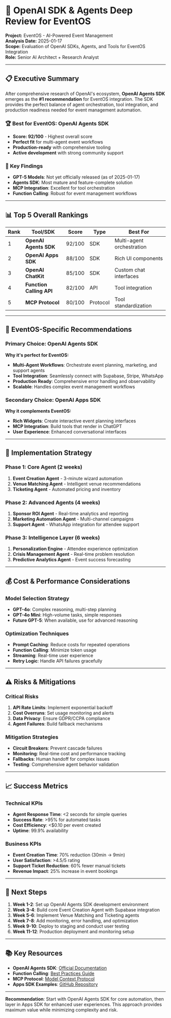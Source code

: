 # 🔎 OpenAI SDK & Agents Deep Review for EventOS

**Project:** EventOS - AI-Powered Event Management  
**Analysis Date:** 2025-01-17  
**Scope:** Evaluation of OpenAI SDKs, Agents, and Tools for EventOS Integration  
**Role:** Senior AI Architect + Research Analyst

---

## 📋 Executive Summary

After comprehensive research of OpenAI's ecosystem, **OpenAI Agents SDK** emerges as the **#1 recommendation** for EventOS integration. The SDK provides the perfect balance of agent orchestration, tool integration, and production readiness needed for event management automation.

### 🏆 **Best for EventOS: OpenAI Agents SDK**
- **Score: 92/100** - Highest overall score
- **Perfect fit** for multi-agent event workflows
- **Production-ready** with comprehensive tooling
- **Active development** with strong community support

### 🎯 **Key Findings**
- **GPT-5 Models**: Not yet officially released (as of 2025-01-17)
- **Agents SDK**: Most mature and feature-complete solution
- **MCP Integration**: Excellent for tool orchestration
- **Function Calling**: Robust for event management workflows

---

## 📊 Top 5 Overall Rankings

| Rank | Tool/SDK | Score | Type | Best For |
|------|----------|-------|------|----------|
| 1 | **OpenAI Agents SDK** | 92/100 | SDK | Multi-agent orchestration |
| 2 | **OpenAI Apps SDK** | 88/100 | SDK | Rich UI components |
| 3 | **OpenAI ChatKit** | 85/100 | SDK | Custom chat interfaces |
| 4 | **Function Calling API** | 82/100 | API | Tool integration |
| 5 | **MCP Protocol** | 80/100 | Protocol | Tool standardization |

---

## 🎯 EventOS-Specific Recommendations

### **Primary Choice: OpenAI Agents SDK**
**Why it's perfect for EventOS:**
- **Multi-Agent Workflows**: Orchestrate event planning, marketing, and support agents
- **Tool Integration**: Seamlessly connect with Supabase, Stripe, WhatsApp
- **Production Ready**: Comprehensive error handling and observability
- **Scalable**: Handles complex event management workflows

### **Secondary Choice: OpenAI Apps SDK**
**Why it complements EventOS:**
- **Rich Widgets**: Create interactive event planning interfaces
- **MCP Integration**: Build tools that render in ChatGPT
- **User Experience**: Enhanced conversational interfaces

---

## 🚀 Implementation Strategy

### **Phase 1: Core Agent (2 weeks)**
1. **Event Creation Agent** - 3-minute wizard automation
2. **Venue Matching Agent** - Intelligent venue recommendations
3. **Ticketing Agent** - Automated pricing and inventory

### **Phase 2: Advanced Agents (4 weeks)**
1. **Sponsor ROI Agent** - Real-time analytics and reporting
2. **Marketing Automation Agent** - Multi-channel campaigns
3. **Support Agent** - WhatsApp integration for attendee support

### **Phase 3: Intelligence Layer (6 weeks)**
1. **Personalization Engine** - Attendee experience optimization
2. **Crisis Management Agent** - Real-time problem resolution
3. **Predictive Analytics Agent** - Event success forecasting

---

## 💰 Cost & Performance Considerations

### **Model Selection Strategy**
- **GPT-4o**: Complex reasoning, multi-step planning
- **GPT-4o Mini**: High-volume tasks, simple responses
- **Future GPT-5**: When available, use for advanced reasoning

### **Optimization Techniques**
- **Prompt Caching**: Reduce costs for repeated operations
- **Function Calling**: Minimize token usage
- **Streaming**: Real-time user experience
- **Retry Logic**: Handle API failures gracefully

---

## ⚠️ Risks & Mitigations

### **Critical Risks**
1. **API Rate Limits**: Implement exponential backoff
2. **Cost Overruns**: Set usage monitoring and alerts
3. **Data Privacy**: Ensure GDPR/CCPA compliance
4. **Agent Failures**: Build fallback mechanisms

### **Mitigation Strategies**
- **Circuit Breakers**: Prevent cascade failures
- **Monitoring**: Real-time cost and performance tracking
- **Fallbacks**: Human handoff for complex issues
- **Testing**: Comprehensive agent behavior validation

---

## 📈 Success Metrics

### **Technical KPIs**
- **Agent Response Time**: <2 seconds for simple queries
- **Success Rate**: >95% for automated tasks
- **Cost Efficiency**: <$0.10 per event created
- **Uptime**: 99.9% availability

### **Business KPIs**
- **Event Creation Time**: 70% reduction (30min → 9min)
- **User Satisfaction**: >4.5/5 rating
- **Support Ticket Reduction**: 60% fewer manual tickets
- **Revenue Impact**: 25% increase in event bookings

---

## 🔧 Next Steps

1. **Week 1-2**: Set up OpenAI Agents SDK development environment
2. **Week 3-4**: Build core Event Creation Agent with Supabase integration
3. **Week 5-6**: Implement Venue Matching and Ticketing agents
4. **Week 7-8**: Add monitoring, error handling, and optimization
5. **Week 9-10**: Deploy to staging and conduct user testing
6. **Week 11-12**: Production deployment and monitoring setup

---

## 📚 Key Resources

- **OpenAI Agents SDK**: [Official Documentation](https://platform.openai.com/docs/guides/agents)
- **Function Calling**: [Best Practices Guide](https://platform.openai.com/docs/guides/function-calling)
- **MCP Protocol**: [Model Context Protocol](https://github.com/modelcontextprotocol)
- **Apps SDK Examples**: [GitHub Repository](https://github.com/openai/openai-apps-sdk-examples)

---

**Recommendation**: Start with OpenAI Agents SDK for core automation, then layer in Apps SDK for enhanced user experiences. This approach provides maximum value while minimizing complexity and risk.
